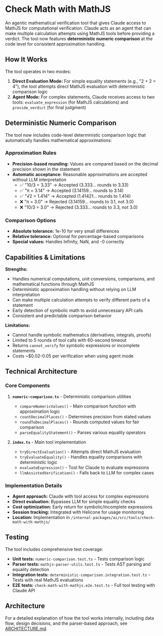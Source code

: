 # Check Math with MathJS

An agentic mathematical verification tool that gives Claude access to MathJS for computational verification. Claude acts as an agent that can make multiple calculation attempts using MathJS tools before providing a verdict. The tool now features **deterministic numeric comparison** at the code level for consistent approximation handling.

## How It Works

The tool operates in two modes:

1. **Direct Evaluation Mode:** For simple equality statements (e.g., "2 + 2 = 4"), the tool attempts direct MathJS evaluation with deterministic comparison logic
2. **Agent Mode:** For complex statements, Claude receives access to two tools: `evaluate_expression` (for MathJS calculations) and `provide_verdict` (for final judgment)

## Deterministic Numeric Comparison

The tool now includes code-level deterministic comparison logic that automatically handles mathematical approximations:

### Approximation Rules
- **Precision-based rounding:** Values are compared based on the decimal precision shown in the statement
- **Automatic acceptance:** Reasonable approximations are accepted without LLM interpretation
  - ✅ "10/3 = 3.33" → Accepted (3.333... rounds to 3.33)
  - ✅ "π = 3.14" → Accepted (3.14159... rounds to 3.14)
  - ✅ "√2 = 1.414" → Accepted (1.41421... rounds to 1.414)
  - ❌ "π = 3.0" → Rejected (3.14159... rounds to 3.1, not 3.0)
  - ❌ "10/3 = 3.0" → Rejected (3.333... rounds to 3.3, not 3.0)

### Comparison Options
- **Absolute tolerance:** 1e-10 for very small differences
- **Relative tolerance:** Optional for percentage-based comparisons
- **Special values:** Handles Infinity, NaN, and -0 correctly

## Capabilities & Limitations

**Strengths:** 
- Handles numerical computations, unit conversions, comparisons, and mathematical functions through MathJS
- Deterministic approximation handling without relying on LLM interpretation
- Can make multiple calculation attempts to verify different parts of a statement
- Early detection of symbolic math to avoid unnecessary API calls
- Consistent and predictable comparison behavior

**Limitations:** 
- Cannot handle symbolic mathematics (derivatives, integrals, proofs)
- Limited to 5 rounds of tool calls with 60-second timeout
- Returns `cannot_verify` for symbolic expressions or incomplete statements
- Costs ~$0.02-0.05 per verification when using agent mode

## Technical Architecture

### Core Components

1. **`numeric-comparison.ts`** - Deterministic comparison utilities
   - `compareNumericValues()` - Main comparison function with approximation logic
   - `countDecimalPlaces()` - Determines precision from stated values
   - `roundToDecimalPlaces()` - Rounds computed values for fair comparison
   - `parseEqualityStatement()` - Parses various equality operators

2. **`index.ts`** - Main tool implementation
   - `tryDirectEvaluation()` - Attempts direct MathJS evaluation
   - `tryEvaluateEquality()` - Handles equality comparisons with deterministic logic
   - `evaluateExpression()` - Tool for Claude to evaluate expressions
   - `llmAssistedVerification()` - Falls back to LLM for complex cases

### Implementation Details

- **Agent approach:** Claude with tool access for complex expressions
- **Direct evaluation:** Bypasses LLM for simple equality checks
- **Cost optimization:** Early return for symbolic/incomplete expressions
- **Session tracking:** Integrated with Helicone for usage monitoring
- **Location:** Implementation in `/internal-packages/ai/src/tools/check-math-with-mathjs/`

## Testing

The tool includes comprehensive test coverage:
- **Unit tests:** `numeric-comparison.test.ts` - Tests comparison logic
- **Parser tests:** `mathjs-parser-utils.test.ts` - Tests AST parsing and equality detection
- **Integration tests:** `deterministic-comparison.integration.test.ts` - Tests with real MathJS evaluations
- **E2E tests:** `check-math-with-mathjs.e2e.test.ts` - Full tool testing with Claude API

## Architecture

For a detailed explanation of how the tool works internally, including data flow, design decisions, and the parser-based approach, see [ARCHITECTURE.md](./ARCHITECTURE.md).